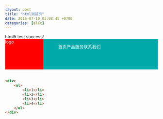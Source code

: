 ```yaml
---
layout: post
title: "html测试页"
date: 2016-07-10 03:08:45 +0700
categories: [alex]
---
```


<!DOCTYPE html>
<html lang="en">
<head>
	<meta charset="UTF-8">
	<title>Document</title>
</head>
<body>

<div>
	html5 test success!
</div>
	
</body>
</html>

<style>
	
	#div1
	{
		width:100%;height:100px;
		background:#0aa;
		color: #fff;
		position: relative;
	}
	ul
	{
		list-style: none;
	}
	ul li
	{
		float: left;
	}
	.ulDiv
	{
		width: 70%;
		float: right;
	}
	.logoDiv
	{
		width: 25%;
		position: absolute;
		top:0;
		bottom:0;
		margin-top:auto;
		margin-bottom: auto;
		display: block;
		background: #f00;

	}
</style>

<div id="div1" >
	<div class="logoDiv">logo</div>
	<div class="ulDiv">
		<ul>
			<li>首页</li>
			<li>产品</li>
			<li>服务</li>
			<li>联系我们</li>
		</ul>
	</div>
</div>

<br>


```html
<div>
	<ul>
		<li>1</li>
		<li>2</li>
		<li>3</li>
		<li>4</li>
	</ul>
</div>
```

